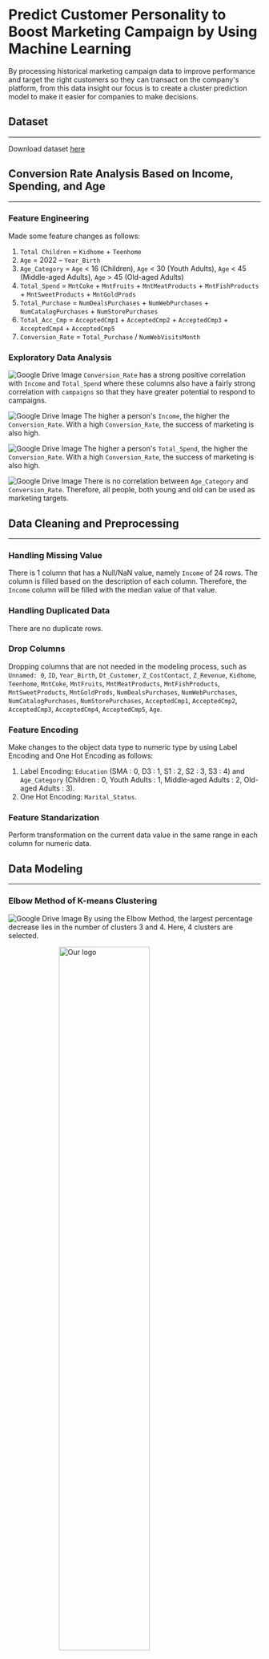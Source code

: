# Predict Customer Personality to Boost Marketing Campaign by Using Machine Learning
By processing historical marketing campaign data to improve performance and target the right customers so they can transact on the company's platform, from this data insight our focus is to create a cluster prediction model to make it easier for companies to make decisions.

## Dataset
---
Download dataset [here](https://drive.google.com/file/d/19TUlAkMBRQi4MKfimeYBxCrFSeYk0ZGr/view)

## Conversion Rate Analysis Based on Income, Spending, and Age
---
### Feature Engineering
Made some feature changes as follows:
1. `Total Children` = `Kidhome` + `Teenhome`
2. `Age` = 2022 – `Year_Birth`
3. `Age_Category` = `Age` < 16 (Children), `Age` < 30 (Youth Adults), `Age` < 45 (Middle-aged Adults), `Age` > 45 (Old-aged Adults)
4. `Total_Spend` = `MntCoke` + `MntFruits` + `MntMeatProducts` + `MntFishProducts` + `MntSweetProducts` + `MntGoldProds`
5. `Total_Purchase` = `NumDealsPurchases` + `NumWebPurchases` + `NumCatalogPurchases` + `NumStorePurchases`
6. `Total_Acc_Cmp` = `AcceptedCmp1` + `AcceptedCmp2` + `AcceptedCmp3` + `AcceptedCmp4` + `AcceptedCmp5`
7. `Conversion_Rate` = `Total_Purchase` / `NumWebVisitsMonth`

### Exploratory Data Analysis
![Google Drive Image](https://drive.google.com/uc?export=view&id=1gr0zImgRgLfE8N_targ6O_GUyYFjQaO6)
`Conversion_Rate` has a strong positive correlation with `Income` and `Total_Spend` where these columns also have a fairly strong correlation with `campaigns` so that they have greater potential to respond to campaigns.

![Google Drive Image](https://drive.google.com/uc?export=view&id=1f-bShXsp7EJnJJGA0-dd66VJ0XIR4PhQ)
The higher a person's `Income`, the higher the `Conversion_Rate`. With a high `Conversion_Rate`, the success of marketing is also high.

![Google Drive Image](https://drive.google.com/uc?export=view&id=1Fo9n0ScTOYyocqNxO8D__VEfRSPYekoA)
The higher a person's `Total_Spend`, the higher the `Conversion_Rate`. With a high `Conversion_Rate`, the success of marketing is also high.

![Google Drive Image](https://drive.google.com/uc?export=view&id=127mzenxpFoXPPiiY5TCB4oWDes3_7SOc)
There is no correlation between `Age_Category` and `Conversion_Rate`. Therefore, all people, both young and old can be used as marketing targets.

## Data Cleaning and Preprocessing
---
### Handling Missing Value
There is 1 column that has a Null/NaN value, namely `Income` of 24 rows. The column is filled based on the description of each column. Therefore, the `Income` column will be filled with the median value of that value.

### Handling Duplicated Data
There are no duplicate rows.

### Drop Columns
Dropping columns that are not needed in the modeling process, such as
`Unnamed: 0`, `ID`, `Year_Birth`, `Dt_Customer`, `Z_CostContact`, `Z_Revenue`, `Kidhome`, `Teenhome`, `MntCoke`, `MntFruits`, `MntMeatProducts`, `MntFishProducts`, `MntSweetProducts`, `MntGoldProds`, `NumDealsPurchases`, `NumWebPurchases`, `NumCatalogPurchases`, `NumStorePurchases`, `AcceptedCmp1`, `AcceptedCmp2`, `AcceptedCmp3`, `AcceptedCmp4`, `AcceptedCmp5`, `Age`.

### Feature Encoding
Make changes to the object data type to numeric type by using Label Encoding and One Hot Encoding as follows:
1. Label Encoding: `Education` (SMA : 0, D3 : 1, S1 : 2, S2 : 3, S3 : 4) and `Age_Category` (Children : 0, Youth Adults : 1, Middle-aged Adults : 2, Old-aged Adults : 3).
2. One Hot Encoding: `Marital_Status`.

### Feature Standarization
Perform transformation on the current data value in the same range in each column for numeric data.

## Data Modeling
---
### Elbow Method of K-means Clustering
![Google Drive Image](https://drive.google.com/uc?export=view&id=10qwAdharDt5JgFxXs0mGtC4Y_XjJMEjU)
By using the Elbow Method, the largest percentage decrease lies in the number of clusters 3 and 4. Here, 4 clusters are selected.

<img 
    style="display: block; 
           margin-left: auto;
           margin-right: auto;
           width: 60%;"
    src="https://drive.google.com/uc?export=view&id=1HYJau0LNwv4l5aOr5LqXWn2VfwksG29f" 
    alt="Our logo">
</img>
Clustering evaluation using the Silhouette Score obtained the highest score at number 3. However, the results of the evaluation with the number of clusters based on the Elbow Method were still relatively high.

## Customer Personality Analysis for Marketing Retargeting
---
### Cluster Summary
1. Risk of Churn
- This group is the group with the largest number of users, more than 1000 people, dominated by Old-aged Adults (> 45 years).
- In terms of income and expenses, this group has the smallest income and expenses each month, amounting to IDR 3.5 million and IDR 100 thousand respectively.
- This group still rarely makes transactions when visiting the website.

2. Low Spander
- This group is the group with the lowest number of users compared to other groups which are dominated by Middle-aged Adults (30-45 years) and Old-aged Adults (> 45 years).
- In terms of income and expenditure, this group has higher income and expenditure than the 'Risk of Churn' each month which is IDR 4.5 million and IDR 700 thousand respectively.
- This group is classified as the 'Risk of Churn' in terms of transactions.

3. Middle Spander
- This group is dominated by Middle-aged Adults (30-45 years) and Old-aged Adults (> 45 years).
- This group has the second largest total income and expenses compared to other groups, which are IDR 6.6 million and IDR 1 million respectively.
- There is an increase in the conversion rate of this group compared to 'Risk of Churn' and 'Low Spander'.

4. High Spander
- This group is dominated by Old-aged Adults (> 45 years).
- In terms of income and expenses, this group has the highest income and expenses each month, amounting to IDR 8 million and IDR 1.5 million respectively.
- This group is the group that has the largest conversion rate to buy our products.

### Recommendation
1. Keep monitoring the transactions and retention of the High Spender group. Focus on improving service so that these groups do not churn.
2. For the Mid Spender group, further analysis can be carried out on how to increase transactions by providing more personal recommendations and deeper analysis of how to optimize promos in this segment and keep shopping on our platform.
3. For the Low Spender and Risk to Churn groups, further analysis can also be carried out on how to increase the conversion rate.